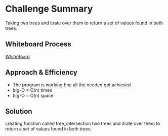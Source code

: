 # Challenge Summary
Taking two trees and itrate over them to  return a set of values found in both trees.

## Whiteboard Process
[WhiteBoard](https://github.com/feras98nawafleh/data-structures-and-algorithms/blob/main/python/code_challenges/tree_intersection/WhiteBoard.PNG)

## Approach & Efficiency
- The program is working fine all the needed got achieved
- big-O = O(n) times
- big-O = O(n) space


## Solution
creating function called tree_intersection two trees and itrate over them to  return a set of values found in both trees.
